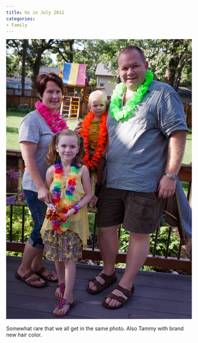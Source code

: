 ```yaml
---
title: Us in July 2011
categories:
- Family
---
```


![](/assets/posts/2011/20110730-180904-0001.jpg)
  



Somewhat rare that we all get in the same photo. Also Tammy with brand new hair color.
